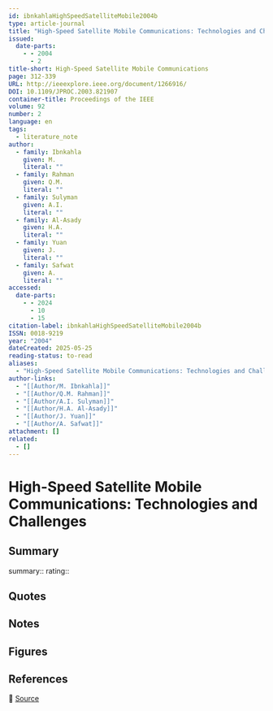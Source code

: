 ```yaml
---
id: ibnkahlaHighSpeedSatelliteMobile2004b
type: article-journal
title: "High-Speed Satellite Mobile Communications: Technologies and Challenges"
issued:
  date-parts:
    - - 2004
      - 2
title-short: High-Speed Satellite Mobile Communications
page: 312-339
URL: http://ieeexplore.ieee.org/document/1266916/
DOI: 10.1109/JPROC.2003.821907
container-title: Proceedings of the IEEE
volume: 92
number: 2
language: en
tags:
  - literature_note
author:
  - family: Ibnkahla
    given: M.
    literal: ""
  - family: Rahman
    given: Q.M.
    literal: ""
  - family: Sulyman
    given: A.I.
    literal: ""
  - family: Al-Asady
    given: H.A.
    literal: ""
  - family: Yuan
    given: J.
    literal: ""
  - family: Safwat
    given: A.
    literal: ""
accessed:
  date-parts:
    - - 2024
      - 10
      - 15
citation-label: ibnkahlaHighSpeedSatelliteMobile2004b
ISSN: 0018-9219
year: "2004"
dateCreated: 2025-05-25
reading-status: to-read
aliases:
  - "High-Speed Satellite Mobile Communications: Technologies and Challenges"
author-links:
  - "[[Author/M. Ibnkahla]]"
  - "[[Author/Q.M. Rahman]]"
  - "[[Author/A.I. Sulyman]]"
  - "[[Author/H.A. Al-Asady]]"
  - "[[Author/J. Yuan]]"
  - "[[Author/A. Safwat]]"
attachment: []
related:
  - []
---
```


# High-Speed Satellite Mobile Communications: Technologies and Challenges

## Summary
summary::
rating::

## Quotes

## Notes

## Figures

## References

🔗 [Source](http://ieeexplore.ieee.org/document/1266916/)

